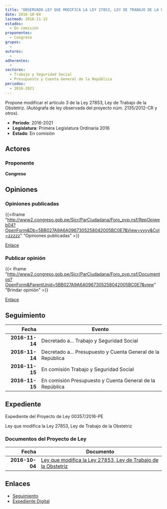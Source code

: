 ```yaml
---
title: "OBSERVADO.LEY QUE MODIFICA LA LEY 27853, LEY DE TRABAJO DE LA OBSTETRIZ"
date: 2016-10-04
lastmod: 2016-11-15
estados: 
  - En comisión
proponentes: 
  - Congreso
grupos: 
  - 
autores: 
  - 
adherentes: 
  - 
sectores: 
  - Trabajo y Seguridad Social
  - Presupuesto y Cuenta General de la República
periodos: 
  - 2016-2021
---
```


Propone modificar el artículo 3 de la Ley 27853, Ley de Trabajo de la Obstetriz. (Autógrafa de ley observada del proyecto núm. 2135/2012-CR y otros).

- **Periodo**: 2016-2021
- **Legislatura**: Primera Legislatura Ordinaria 2016
- **Estado**: En comisión

## Actores

### Proponente

**Congreso**


## Opiniones

### Opiniones publicadas

{{<iframe "http://www2.congreso.gob.pe/Sicr/ParCiudadana/Foro_pvp.nsf/RepOpiweb04?OpenForm&Db=5BB027A9A6A0967305258042005BC0E7&View=yyyy&Col=zzzzz" "Opiniones publicadas" >}}

[Enlace](http://www2.congreso.gob.pe/Sicr/ParCiudadana/Foro_pvp.nsf/RepOpiweb04?OpenForm&Db=5BB027A9A6A0967305258042005BC0E7&View=yyyy&Col=zzzzz)
### Publicar opinión

{{< iframe "http://www2.congreso.gob.pe/Sicr/ParCiudadana/Foro_pvp.nsf/Documentos?OpenForm&ParentUnid=5BB027A9A6A0967305258042005BC0E7&view" "Brindar opinión" >}}

[Enlace](http://www2.congreso.gob.pe/Sicr/ParCiudadana/Foro_pvp.nsf/Documentos?OpenForm&ParentUnid=5BB027A9A6A0967305258042005BC0E7&view)

## Seguimiento

| Fecha | Evento |
|------:|--------|
| **2016-11-14** | Decretado a... Trabajo y Seguridad Social|
| **2016-11-14** | Decretado a... Presupuesto y Cuenta General de la República|
| **2016-11-15** | En comisión Trabajo y Seguridad Social|
| **2016-11-15** | En comisión Presupuesto y Cuenta General de la República|


## Expediente

Expediente del Proyecto de Ley 00357/2016-PE

Ley que modifica la Ley 27853, Ley de Trabajo de la Obstetriz


### Documentos del Proyecto de Ley

| Fecha | Documento |
|------:|--------|
| **2016-10-04** | [Ley que modifica la Ley 27853, Ley de Trabajo de la Obstetriz](http://www.leyes.congreso.gob.pe/Documentos/2016_2021/Proyectos_de_Ley_y_de_Resoluciones_Legislativas/PL0035720161004.pdf) |

## Enlaces 

- [Seguimiento](http://www2.congreso.gob.pe/Sicr/TraDocEstProc/CLProLey2016.nsf/f7fff46988ca05b1052578e100829cc7/a4c390d0aa1985c9052580420055d37e?OpenDocument)
- [Expediente Digital](http://www2.congreso.gob.pe/Sicr/TraDocEstProc/CLProLey2016.nsf/f7fff46988ca05b1052578e100829cc7/a4c390d0aa1985c9052580420055d37e?OpenDocument&Click=05257FB7005EB655.eb71d0cf91d8294e05256cdf006b5706/$Body/0.1C6C)
